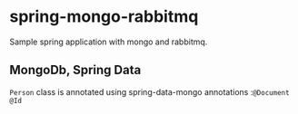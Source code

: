 spring-mongo-rabbitmq
=====================

Sample spring application with mongo and rabbitmq.

## MongoDb, Spring Data
`Person` class is annotated using spring-data-mongo annotations :`@Document @Id`


